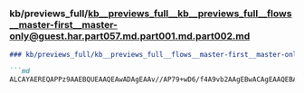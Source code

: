 ### kb/previews_full/kb__previews_full__kb__previews_full__flows__master-first__master-only@guest.har.part057.md.part001.md.part002.md

```md
### kb/previews_full/kb__previews_full__flows__master-first__master-only@guest.har.part057.md.part001.md (part 002)

```md
ALCAYAEREQAPPz9AAEBQUEAAQEAwADAgEAAv//AP79+wD6/f4A9vb2AAgEBwACAgEAAQEBAAECAAACAQIAAgIDAP7//QA
```

```

```
